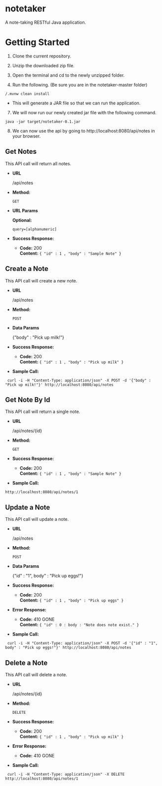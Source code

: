 # notetaker
A note-taking RESTful Java application.

# Getting Started
1. Clone the current repository.

2. Unzip the downloaded zip file.

3. Open the terminal and cd to the newly unzipped folder.

4. Run the following. (Be sure you are in the notetaker-master folder) 
```
/.mvnw clean install
```
- This will generate a JAR file so that we can run the application.

7. We will now run our newly created jar file with the following command.
```
java -jar target/notetaker-0.1.jar
```

8. We can now use the api by going to http://localhost:8080/api/notes in your browser.



**Get Notes**
----
  This API call will return all notes.

* **URL**

  /api/notes

* **Method:**
  
  `GET`
  
*  **URL Params**

   **Optional:**
 
   `query=[alphanumeric]`

* **Success Response:**

  * **Code:** 200 <br />
    **Content:** `{ "id" : 1 , "body" : "Sample Note" }`
    
    
    
**Create a Note**
----
  This API call will create a new note.

* **URL**

  /api/notes

* **Method:**
  
  `POST`

* **Data Params**

  {"body" : "Pick up milk!"}

* **Success Response:**

  * **Code:** 200 <br />
    **Content:** `{ "id" : 1 , "body" : "Pick up milk" }`    

* **Sample Call:**
```
 curl -i -H "Content-Type: application/json" -X POST -d '{"body" : "Pick up milk!"}' http://localhost:8080/api/notes
```
    
 **Get Note By Id**
----
  This API call will return a single note.

* **URL**

  /api/notes/{id}

* **Method:**
  
  `GET`

* **Success Response:**

  * **Code:** 200 <br />
    **Content:** `{ "id" : 1 , "body" : "Sample Note" }`
    
* **Sample Call:**
```
http://localhost:8080/api/notes/1
 ```
 
 **Update a Note**
----
  This API call will update a note.

* **URL**

  /api/notes

* **Method:**
  
  `POST`

* **Data Params**

  {"id" : "1", body" : "Pick up eggs!"}

* **Success Response:**

  * **Code:** 200 <br />
    **Content:** `{ "id" : 1 , "body" : "Pick up eggs" }`    

* **Error Response:**

  * **Code:** 410 GONE <br />
    **Content:** `{ "id" : 0 : body : "Note does note exist." }`

* **Sample Call:**
```
 curl -i -H "Content-Type: application/json" -X POST -d '{"id" : "1", body" : "Pick up eggs!"}' http://localhost:8080/api/notes
 ```
 
 **Delete a Note**
----
  This API call will delete a note.

* **URL**

  /api/notes/{id}

* **Method:**
  
  `DELETE`
  
* **Success Response:**

  * **Code:** 200 <br />
    **Content:** `{ "id" : 1 , "body" : "Pick up milk" }` 
    
* **Error Response:**

  * **Code:** 410 GONE <br />

* **Sample Call:**
```
 curl -i -H "Content-Type: application/json" -X DELETE http://localhost:8080/api/notes/1
 ```
